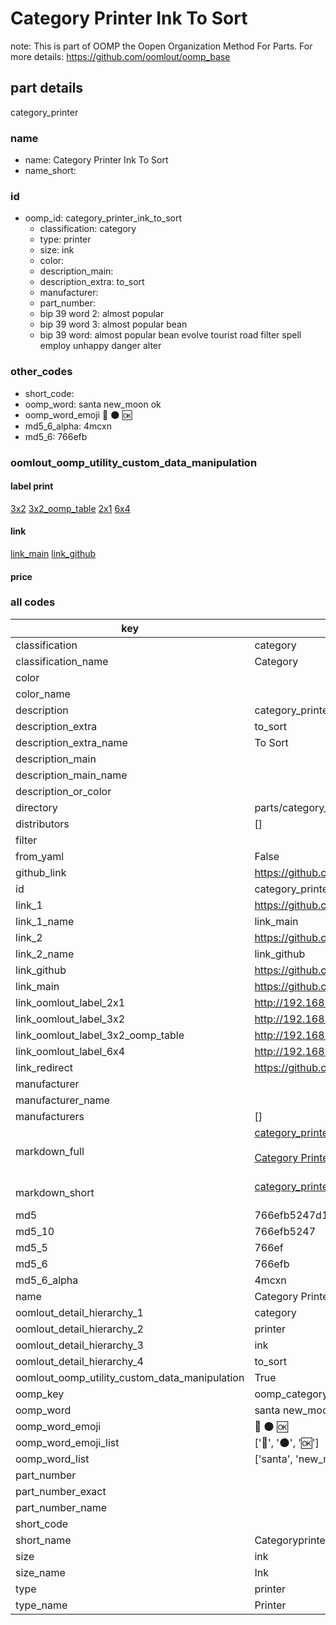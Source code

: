 # Category Printer Ink To Sort  

note: This is part of OOMP the Oopen Organization Method For Parts. For more details: https://github.com/oomlout/oomp_base

##  part details
  



category_printer



### name
* name: Category Printer Ink To Sort
* name_short: 
### id
* oomp_id: category_printer_ink_to_sort
  * classification: category
  * type: printer
  * size: ink
  * color: 
  * description_main: 
  * description_extra: to_sort
  * manufacturer: 
  * part_number: 
  * bip 39 word 2: almost popular
  * bip 39 word 3: almost popular bean
  * bip 39 word: almost popular bean evolve tourist road filter spell employ unhappy danger alter

### other_codes
* short_code: 
* oomp_word: santa new_moon ok
* oomp_word_emoji :santa: :new_moon: :ok:
* md5_6_alpha: 4mcxn
* md5_6: 766efb






### oomlout_oomp_utility_custom_data_manipulation
#### label print
[3x2](http://192.168.1.245:1112/?label=oomp%204mcxn)
[3x2_oomp_table](http://192.168.1.108:1112/?label=oomp%204mcxn)
[2x1](http://192.168.1.242:1112/?label=oomp%204mcxn)
[6x4](http://192.168.1.55:1112/?label=oomp%204mcxn)    

#### link

[link_main](https://github.com/oomlout/oomlout_oomp_version_1_messy/tree/main/parts/category_printer_ink_to_sort) [link_github](https://github.com/oomlout/oomlout_oomp_version_1_messy/tree/main/parts/category_printer_ink_to_sort)                             

#### price







### all codes 
| key | value |  
| --- | --- |  
| classification | category |  
| classification_name | Category |  
| color |  |  
| color_name |  |  
| description | category_printer |  
| description_extra | to_sort |  
| description_extra_name | To Sort |  
| description_main |  |  
| description_main_name |  |  
| description_or_color |   |  
| directory | parts/category_printer_ink_to_sort |  
| distributors | [] |  
| filter |  |  
| from_yaml | False |  
| github_link | https://github.com/oomlout/oomlout_oomp_part_src/tree/main/parts/category_printer_ink_to_sort |  
| id | category_printer_ink_to_sort |  
| link_1 | https://github.com/oomlout/oomlout_oomp_version_1_messy/tree/main/parts/category_printer_ink_to_sort |  
| link_1_name | link_main |  
| link_2 | https://github.com/oomlout/oomlout_oomp_version_1_messy/tree/main/parts/category_printer_ink_to_sort |  
| link_2_name | link_github |  
| link_github | https://github.com/oomlout/oomlout_oomp_version_1_messy/tree/main/parts/category_printer_ink_to_sort |  
| link_main | https://github.com/oomlout/oomlout_oomp_version_1_messy/tree/main/parts/category_printer_ink_to_sort |  
| link_oomlout_label_2x1 | http://192.168.1.242:1112/?label=oomp%204mcxn |  
| link_oomlout_label_3x2 | http://192.168.1.245:1112/?label=oomp%204mcxn |  
| link_oomlout_label_3x2_oomp_table | http://192.168.1.108:1112/?label=oomp%204mcxn |  
| link_oomlout_label_6x4 | http://192.168.1.55:1112/?label=oomp%204mcxn |  
| link_redirect | https://github.com/oomlout/oomlout_oomp_version_1_messy/tree/main/parts/category_printer_ink_to_sort |  
| manufacturer |  |  
| manufacturer_name |  |  
| manufacturers | [] |  
| markdown_full | [category_printer_ink_to_sort](none)<br>[](none)<br>[Category Printer Ink To Sort](none)<br><br> |  
| markdown_short | [category_printer_ink_to_sort](none)<br><br> |  
| md5 | 766efb5247d12aceebf2f4e2272a0836 |  
| md5_10 | 766efb5247 |  
| md5_5 | 766ef |  
| md5_6 | 766efb |  
| md5_6_alpha | 4mcxn |  
| name | Category Printer Ink To Sort |  
| oomlout_detail_hierarchy_1 | category |  
| oomlout_detail_hierarchy_2 | printer |  
| oomlout_detail_hierarchy_3 | ink |  
| oomlout_detail_hierarchy_4 | to_sort |  
| oomlout_oomp_utility_custom_data_manipulation | True |  
| oomp_key | oomp_category_printer_ink_to_sort |  
| oomp_word | santa new_moon ok |  
| oomp_word_emoji | :santa: :new_moon: :ok: |  
| oomp_word_emoji_list | [':santa:', ':new_moon:', ':ok:'] |  
| oomp_word_list | ['santa', 'new_moon', 'ok'] |  
| part_number |  |  
| part_number_exact |  |  
| part_number_name |  |  
| short_code |  |  
| short_name | Categoryprinter |  
| size | ink |  
| size_name | Ink |  
| type | printer |  
| type_name | Printer |  
